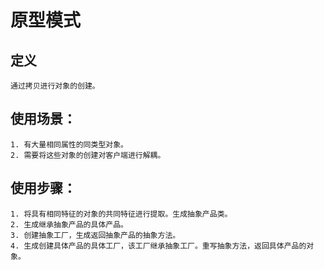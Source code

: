 # 原型模式
## 定义
    通过拷贝进行对象的创建。
## 使用场景：
    1. 有大量相同属性的同类型对象。
    2. 需要将这些对象的创建对客户端进行解耦。
## 使用步骤：
    1. 将具有相同特征的对象的共同特征进行提取。生成抽象产品类。
    2. 生成继承抽象产品的具体产品。
    3. 创建抽象工厂，生成返回抽象产品的抽象方法。
    4. 生成创建具体产品的具体工厂，该工厂继承抽象工厂。重写抽象方法，返回具体产品的对象。